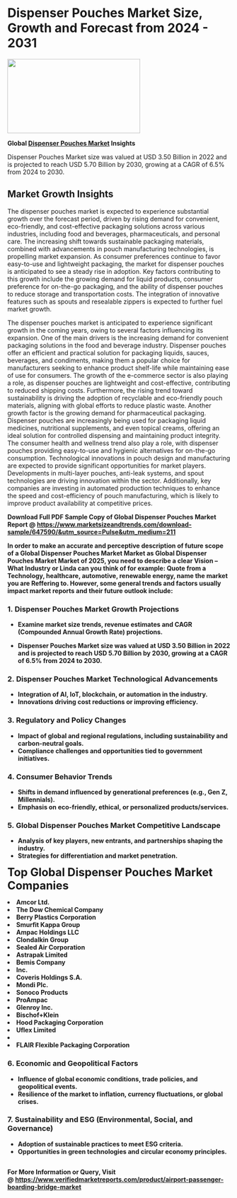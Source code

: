<H1>Dispenser Pouches Market Size, Growth and Forecast from 2024 - 2031</H1><img class="aligncenter size-medium wp-image-584254" src="https://thirdeyenews.in/wp-content/uploads/2024/09/Global-Market-Research-300x168.jpeg" alt="" width="300" height="168" /><p><strong>Global&nbsp;<a href="https://www.marketsizeandtrends.com/download-sample/647590/&amp;utm_source=Pulse&amp;utm_medium=211">Dispenser Pouches Market</a> Insights</strong></p><p>Dispenser Pouches Market size was valued at USD 3.50 Billion in 2022 and is projected to reach USD 5.70 Billion by 2030, growing at a CAGR of 6.5% from 2024 to 2030.</p><p><h2>Market Growth Insights</h2> <p>The dispenser pouches market is expected to experience substantial growth over the forecast period, driven by rising demand for convenient, eco-friendly, and cost-effective packaging solutions across various industries, including food and beverages, pharmaceuticals, and personal care. The increasing shift towards sustainable packaging materials, combined with advancements in pouch manufacturing technologies, is propelling market expansion. As consumer preferences continue to favor easy-to-use and lightweight packaging, the market for dispenser pouches is anticipated to see a steady rise in adoption. Key factors contributing to this growth include the growing demand for liquid products, consumer preference for on-the-go packaging, and the ability of dispenser pouches to reduce storage and transportation costs. The integration of innovative features such as spouts and resealable zippers is expected to further fuel market growth.</p> <p><strong></strong></p> <p>The dispenser pouches market is anticipated to experience significant growth in the coming years, owing to several factors influencing its expansion. One of the main drivers is the increasing demand for convenient packaging solutions in the food and beverage industry. Dispenser pouches offer an efficient and practical solution for packaging liquids, sauces, beverages, and condiments, making them a popular choice for manufacturers seeking to enhance product shelf-life while maintaining ease of use for consumers. The growth of the e-commerce sector is also playing a role, as dispenser pouches are lightweight and cost-effective, contributing to reduced shipping costs. Furthermore, the rising trend toward sustainability is driving the adoption of recyclable and eco-friendly pouch materials, aligning with global efforts to reduce plastic waste. Another growth factor is the growing demand for pharmaceutical packaging. Dispenser pouches are increasingly being used for packaging liquid medicines, nutritional supplements, and even topical creams, offering an ideal solution for controlled dispensing and maintaining product integrity. The consumer health and wellness trend also play a role, with dispenser pouches providing easy-to-use and hygienic alternatives for on-the-go consumption. Technological innovations in pouch design and manufacturing are expected to provide significant opportunities for market players. Developments in multi-layer pouches, anti-leak systems, and spout technologies are driving innovation within the sector. Additionally, key companies are investing in automated production techniques to enhance the speed and cost-efficiency of pouch manufacturing, which is likely to improve product availability at competitive prices. <p><strong></p><p><span class=""><strong>Download Full PDF Sample Copy of Global Dispenser Pouches Market Report</strong> @ <a href="https://www.marketsizeandtrends.com/download-sample/647590/&amp;utm_source=Pulse&amp;utm_medium=211" target="_blank">https://www.marketsizeandtrends.com/download-sample/647590/&amp;utm_source=Pulse&amp;utm_medium=211</a></span></p><p>In order to make an accurate and perceptive description of future scope of a Global&nbsp;Dispenser Pouches Market Market as Global&nbsp;Dispenser Pouches Market Market of 2025, you need to describe a clear Vision &ndash; What Industry or Linda can you think of for example: Quote from a Technology, healthcare, automotive, renewable energy, name the market you are Reffering to. However, some general trends and factors usually impact market reports and their future outlook include:</p><h3>1.&nbsp;<strong>Dispenser Pouches Market Growth Projections</strong></h3><ul><li>Examine market size trends, revenue estimates and CAGR (Compounded Annual Growth Rate) projections.</li><li><p>Dispenser Pouches Market size was valued at USD 3.50 Billion in 2022 and is projected to reach USD 5.70 Billion by 2030, growing at a CAGR of 6.5% from 2024 to 2030.</p></li></ul><h3>2.&nbsp;<strong>Dispenser Pouches Market Technological Advancements</strong></h3><ul><li>Integration of AI, IoT, blockchain, or automation in the industry.</li><li>Innovations driving cost reductions or improving efficiency.</li></ul><h3>3.&nbsp;<strong>Regulatory and Policy Changes</strong></h3><ul><li>Impact of global and regional regulations, including sustainability and carbon-neutral goals.</li><li>Compliance challenges and opportunities tied to government initiatives.</li></ul><h3>4.&nbsp;<strong>Consumer Behavior Trends</strong></h3><ul><li>Shifts in demand influenced by generational preferences (e.g., Gen Z, Millennials).</li><li>Emphasis on eco-friendly, ethical, or personalized products/services.</li></ul><h3>5.&nbsp;<strong>Global Dispenser Pouches Market Competitive Landscape</strong></h3><ul><li>Analysis of key players, new entrants, and partnerships shaping the industry.</li><li>Strategies for differentiation and market penetration.</li></ul><p data-pm-slice="1 1 []"><span style="color: inherit; font-family: inherit; font-size: 25px;">Top Global Dispenser Pouches Market Companies</span></p><div class="" data-test-id=""><p><li>Amcor Ltd.</li><li> The Dow Chemical Company</li><li> Berry Plastics Corporation</li><li> Smurfit Kappa Group</li><li> Ampac Holdings LLC</li><li> Clondalkin Group</li><li> Sealed Air Corporation</li><li> Astrapak Limited</li><li> Bemis Company</li><li> Inc.</li><li> Coveris Holdings S.A.</li><li> Mondi Plc.</li><li> Sonoco Products</li><li> ProAmpac</li><li> Glenroy Inc.</li><li> Bischof+Klein</li><li> Hood Packaging Corporation</li><li> Uflex Limited</li><li></li><li> FLAIR Flexible Packaging Corporation</li></p></div><h3>6.&nbsp;<strong>Economic and Geopolitical Factors</strong></h3><ul><li>Influence of global economic conditions, trade policies, and geopolitical events.</li><li>Resilience of the market to inflation, currency fluctuations, or global crises.</li></ul><h3>7.&nbsp;<strong>Sustainability and ESG (Environmental, Social, and Governance)</strong></h3><ul><li>Adoption of sustainable practices to meet ESG criteria.</li><li>Opportunities in green technologies and circular economy principles.</li></ul><h2><strong style="font-size: 14px;">For More Information or Query, Visit @&nbsp;</strong><a style="background-color: #ffffff; font-size: 14px;" href="https://www.marketsizeandtrends.com/report/dispenser-pouches-market/" target="_blank">https://www.verifiedmarketreports.com/product/airport-passenger-boarding-bridge-market</a></h2>
